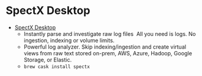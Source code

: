 # SpectX Desktop
- [SpectX Desktop](https://www.spectx.com/)
  -  Instantly parse and investigate raw log files  All you need is logs. No ingestion, indexing or volume limits.
  - Powerful log analyzer. Skip indexing/ingestion and create virtual views from raw text stored on-prem, AWS, Azure, Hadoop, Google Storage, or Elastic.
  - `brew cask install spectx`
